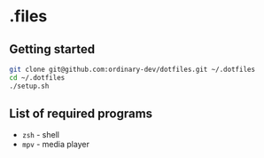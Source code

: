# .files

## Getting started
```sh
git clone git@github.com:ordinary-dev/dotfiles.git ~/.dotfiles
cd ~/.dotfiles
./setup.sh
```

## List of required programs
* `zsh` - shell
* `mpv` - media player
